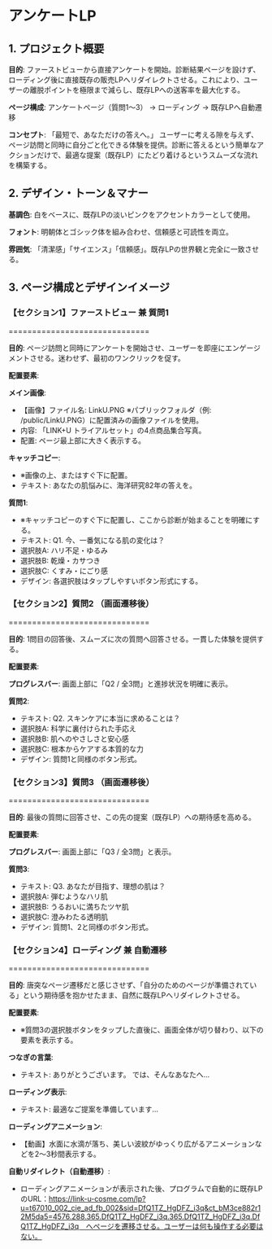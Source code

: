 # アンケートLP

## 1. プロジェクト概要
**目的**: ファーストビューから直接アンケートを開始。診断結果ページを設けず、ローディング後に直接既存の販売LPへリダイレクトさせる。これにより、ユーザーの離脱ポイントを極限まで減らし、既存LPへの送客率を最大化する。

**ページ構成**: アンケートページ（質問1〜3） → ローディング → 既存LPへ自動遷移

**コンセプト**: 「最短で、あなただけの答えへ。」 ユーザーに考える隙を与えず、ページ訪問と同時に自分ごと化できる体験を提供。診断に答えるという簡単なアクションだけで、最適な提案（既存LP）にたどり着けるというスムーズな流れを構築する。

## 2. デザイン・トーン＆マナー
**基調色**: 白をベースに、既存LPの淡いピンクをアクセントカラーとして使用。

**フォント**: 明朝体とゴシック体を組み合わせ、信頼感と可読性を両立。

**雰囲気**: 「清潔感」「サイエンス」「信頼感」。既存LPの世界観と完全に一致させる。

## 3. ページ構成とデザインイメージ

### 【セクション1】ファーストビュー 兼 質問1
==============================

**目的**: ページ訪問と同時にアンケートを開始させ、ユーザーを即座にエンゲージメントさせる。迷わせず、最初のワンクリックを促す。

**配置要素**:

**メイン画像**:
- 【画像】ファイル名: LinkU.PNG ※パブリックフォルダ（例: /public/LinkU.PNG）に配置済みの画像ファイルを使用。
- 内容: 「LINK+U トライアルセット」の4点商品集合写真。
- 配置: ページ最上部に大きく表示する。

**キャッチコピー**:
- ※画像の上、またはすぐ下に配置。
- テキスト: あなたの肌悩みに、海洋研究82年の答えを。

**質問1**:
- ※キャッチコピーのすぐ下に配置し、ここから診断が始まることを明確にする。
- テキスト: Q1. 今、一番気になる肌の変化は？
- 選択肢A: ハリ不足・ゆるみ
- 選択肢B: 乾燥・カサつき
- 選択肢C: くすみ・にごり感
- デザイン: 各選択肢はタップしやすいボタン形式にする。

### 【セクション2】質問2 （画面遷移後）
==============================

**目的**: 1問目の回答後、スムーズに次の質問へ回答させる。一貫した体験を提供する。

**配置要素**:

**プログレスバー**: 画面上部に「Q2 / 全3問」と進捗状況を明確に表示。

**質問2**:
- テキスト: Q2. スキンケアに本当に求めることは？
- 選択肢A: 科学に裏付けられた手応え
- 選択肢B: 肌へのやさしさと安心感
- 選択肢C: 根本からケアする本質的な力
- デザイン: 質問1と同様のボタン形式。

### 【セクション3】質問3 （画面遷移後）
==============================

**目的**: 最後の質問に回答させ、この先の提案（既存LP）への期待感を高める。

**配置要素**:

**プログレスバー**: 画面上部に「Q3 / 全3問」と表示。

**質問3**:
- テキスト: Q3. あなたが目指す、理想の肌は？
- 選択肢A: 弾むようなハリ肌
- 選択肢B: うるおいに満ちたツヤ肌
- 選択肢C: 澄みわたる透明肌
- デザイン: 質問1、2と同様のボタン形式。

### 【セクション4】ローディング 兼 自動遷移
==============================

**目的**: 唐突なページ遷移だと感じさせず、「自分のためのページが準備されている」という期待感を抱かせたまま、自然に既存LPへリダイレクトさせる。

**配置要素**:
- ※質問3の選択肢ボタンをタップした直後に、画面全体が切り替わり、以下の要素を表示する。

**つなぎの言葉**:
- テキスト: ありがとうございます。 では、そんなあなたへ...

**ローディング表示**:
- テキスト: 最適なご提案を準備しています...

**ローディングアニメーション**:
- 【動画】水面に水滴が落ち、美しい波紋がゆっくり広がるアニメーションなどを2〜3秒間表示する。

**自動リダイレクト（自動遷移）**:
- ローディングアニメーションが表示された後、プログラムで自動的に既存LPのURL：https://link-u-cosme.com/lp?u=t67010_002_cie_ad_fb_002&sid=DfQ1TZ_HgDFZ_i3q&ct_bM3ce882r12M5da5=4576.288.365.DfQ1TZ_HgDFZ_i3q.365.DfQ1TZ_HgDFZ_i3q.DfQ1TZ_HgDFZ_i3q　へページを遷移させる。ユーザーは何も操作する必要はない。